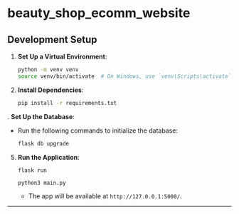 # beauty_shop_ecomm_website
## Development Setup

1. **Set Up a Virtual Environment**:
   ```bash
   python -m venv venv
   source venv/bin/activate  # On Windows, use `venv\Scripts\activate`
   ```

2. **Install Dependencies**:
   ```bash
   pip install -r requirements.txt
   ```

. **Set Up the Database**:
   - Run the following commands to initialize the database:
     ```bash
     flask db upgrade
     ```

5. **Run the Application**:
   ```bash
   flask run
   ```
   ```or use
   python3 main.py
   ```
   - The app will be available at `http://127.0.0.1:5000/`.

---
